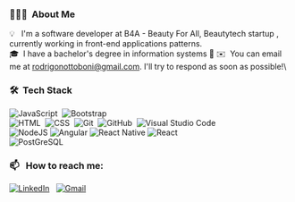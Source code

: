 


### 👨🏻‍💻 &nbsp;About Me

💡 &nbsp; I'm a software developer at B4A - Beauty For All, Beautytech startup , currently working in front-end applications
patterns.\
🎓 &nbsp;I have a bachelor's degree in information systems 
🌱
✉️ &nbsp;You can email me at rodrigonottoboni@gmail.com. I'll try to respond as soon as possible!\



### 🛠 &nbsp;Tech Stack

![JavaScript](https://img.shields.io/badge/-JavaScript-05122A?style=flat&logo=javascript)&nbsp;
![Bootstrap](https://img.shields.io/badge/-Bootstrap-05122A?style=flat&logo=bootstrap&logoColor=563D7C)\
![HTML](https://img.shields.io/badge/-HTML-05122A?style=flat&logo=HTML5)&nbsp;
![CSS](https://img.shields.io/badge/-CSS-05122A?style=flat&logo=CSS3&logoColor=1572B6)&nbsp;
![Git](https://img.shields.io/badge/-Git-05122A?style=flat&logo=git)&nbsp;
![GitHub](https://img.shields.io/badge/-GitHub-05122A?style=flat&logo=github)&nbsp;
![Visual Studio Code](https://img.shields.io/badge/-Visual%20Studio%20Code-05122A?style=flat&logo=visual-studio-code&logoColor=007ACC)&nbsp;<br>
![NodeJS](https://img.shields.io/badge/Node.js-43853D?style=for-the-badge&logo=node.js&logoColor=white)
![Angular](https://img.shields.io/badge/Angular-DD0031?style=for-the-badge&logo=angular&logoColor=white)
![React Native](https://img.shields.io/badge/React_Native-20232A?style=for-the-badge&logo=react&logoColor=61DAFB)
![React](https://img.shields.io/badge/React-20232A?style=for-the-badge&logo=react&logoColor=61DAFB)<br>
![PostGreSQL](https://img.shields.io/badge/PostgreSQL-316192?style=for-the-badge&logo=postgresql&logoColor=white)

### 📫 &nbsp; How to reach me:


<a href="https://www.linkedin.com/in/rodrigo-neves-ottoboni-dias/"><img alt="LinkedIn" src="https://img.shields.io/badge/linkedin%20-%230077B5.svg?&style=flat&logo=linkedin&logoColor=white"/></a> &nbsp;
<a href="mailto:rodrigonottoboni@gmail.com"><img alt="Gmail" src="https://img.shields.io/badge/Gmail-D14836?style=flat&logo=gmail&logoColor=white" /></a> &nbsp;





